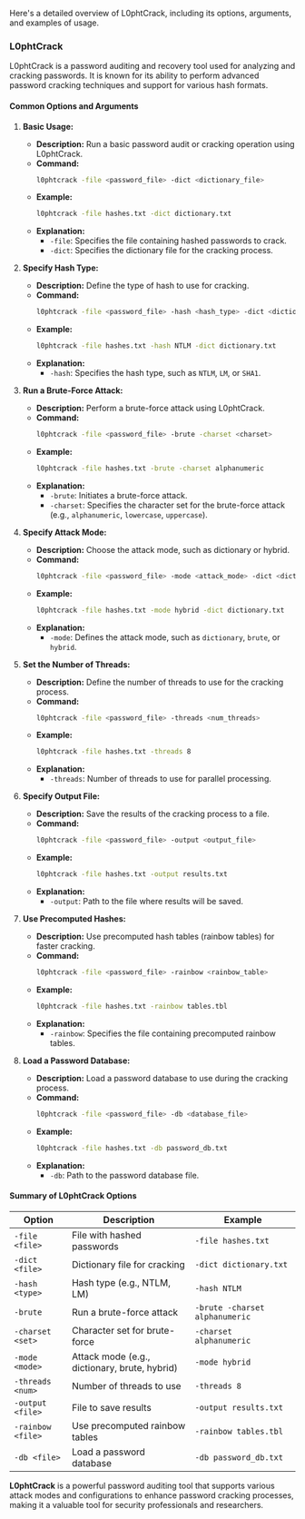 Here's a detailed overview of L0phtCrack, including its options, arguments, and examples of usage.

### **L0phtCrack**

L0phtCrack is a password auditing and recovery tool used for analyzing and cracking passwords. It is known for its ability to perform advanced password cracking techniques and support for various hash formats.

#### **Common Options and Arguments**

1. **Basic Usage:**
   - **Description:** Run a basic password audit or cracking operation using L0phtCrack.
   - **Command:**
     ```bash
     l0phtcrack -file <password_file> -dict <dictionary_file>
     ```
   - **Example:**
     ```bash
     l0phtcrack -file hashes.txt -dict dictionary.txt
     ```
   - **Explanation:** 
     - `-file`: Specifies the file containing hashed passwords to crack.
     - `-dict`: Specifies the dictionary file for the cracking process.

2. **Specify Hash Type:**
   - **Description:** Define the type of hash to use for cracking.
   - **Command:**
     ```bash
     l0phtcrack -file <password_file> -hash <hash_type> -dict <dictionary_file>
     ```
   - **Example:**
     ```bash
     l0phtcrack -file hashes.txt -hash NTLM -dict dictionary.txt
     ```
   - **Explanation:** 
     - `-hash`: Specifies the hash type, such as `NTLM`, `LM`, or `SHA1`.

3. **Run a Brute-Force Attack:**
   - **Description:** Perform a brute-force attack using L0phtCrack.
   - **Command:**
     ```bash
     l0phtcrack -file <password_file> -brute -charset <charset>
     ```
   - **Example:**
     ```bash
     l0phtcrack -file hashes.txt -brute -charset alphanumeric
     ```
   - **Explanation:** 
     - `-brute`: Initiates a brute-force attack.
     - `-charset`: Specifies the character set for the brute-force attack (e.g., `alphanumeric`, `lowercase`, `uppercase`).

4. **Specify Attack Mode:**
   - **Description:** Choose the attack mode, such as dictionary or hybrid.
   - **Command:**
     ```bash
     l0phtcrack -file <password_file> -mode <attack_mode> -dict <dictionary_file>
     ```
   - **Example:**
     ```bash
     l0phtcrack -file hashes.txt -mode hybrid -dict dictionary.txt
     ```
   - **Explanation:** 
     - `-mode`: Defines the attack mode, such as `dictionary`, `brute`, or `hybrid`.

5. **Set the Number of Threads:**
   - **Description:** Define the number of threads to use for the cracking process.
   - **Command:**
     ```bash
     l0phtcrack -file <password_file> -threads <num_threads>
     ```
   - **Example:**
     ```bash
     l0phtcrack -file hashes.txt -threads 8
     ```
   - **Explanation:** 
     - `-threads`: Number of threads to use for parallel processing.

6. **Specify Output File:**
   - **Description:** Save the results of the cracking process to a file.
   - **Command:**
     ```bash
     l0phtcrack -file <password_file> -output <output_file>
     ```
   - **Example:**
     ```bash
     l0phtcrack -file hashes.txt -output results.txt
     ```
   - **Explanation:** 
     - `-output`: Path to the file where results will be saved.

7. **Use Precomputed Hashes:**
   - **Description:** Use precomputed hash tables (rainbow tables) for faster cracking.
   - **Command:**
     ```bash
     l0phtcrack -file <password_file> -rainbow <rainbow_table>
     ```
   - **Example:**
     ```bash
     l0phtcrack -file hashes.txt -rainbow tables.tbl
     ```
   - **Explanation:** 
     - `-rainbow`: Specifies the file containing precomputed rainbow tables.

8. **Load a Password Database:**
   - **Description:** Load a password database to use during the cracking process.
   - **Command:**
     ```bash
     l0phtcrack -file <password_file> -db <database_file>
     ```
   - **Example:**
     ```bash
     l0phtcrack -file hashes.txt -db password_db.txt
     ```
   - **Explanation:** 
     - `-db`: Path to the password database file.

#### **Summary of L0phtCrack Options**

| **Option**         | **Description**                                          | **Example**                                               |
|--------------------|----------------------------------------------------------|-----------------------------------------------------------|
| `-file <file>`     | File with hashed passwords                              | `-file hashes.txt`                                       |
| `-dict <file>`     | Dictionary file for cracking                            | `-dict dictionary.txt`                                   |
| `-hash <type>`     | Hash type (e.g., NTLM, LM)                              | `-hash NTLM`                                             |
| `-brute`           | Run a brute-force attack                                | `-brute -charset alphanumeric`                           |
| `-charset <set>`   | Character set for brute-force                           | `-charset alphanumeric`                                 |
| `-mode <mode>`     | Attack mode (e.g., dictionary, brute, hybrid)            | `-mode hybrid`                                           |
| `-threads <num>`   | Number of threads to use                                | `-threads 8`                                             |
| `-output <file>`   | File to save results                                    | `-output results.txt`                                   |
| `-rainbow <file>`  | Use precomputed rainbow tables                          | `-rainbow tables.tbl`                                   |
| `-db <file>`       | Load a password database                               | `-db password_db.txt`                                    |

**L0phtCrack** is a powerful password auditing tool that supports various attack modes and configurations to enhance password cracking processes, making it a valuable tool for security professionals and researchers.